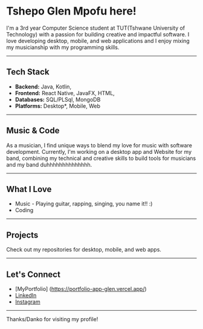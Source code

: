 # Tshepo Glen Mpofu here!

I'm a 3rd year Computer Science student at TUT(Tshwane University of Technology) with a passion for building creative and impactful software. I love developing desktop, mobile, and web applications and I enjoy mixing my musicianship with my programming skills. 

---

## Tech Stack

- **Backend:** Java, Kotlin, 
- **Frontend:** React Native, JavaFX, HTML,
- **Databases:** SQL/PLSql, MongoDB
- **Platforms:** Desktop*, Mobile, Web

---

## Music & Code

As a musician, I find unique ways to blend my love for music with software development. Currently, I'm working on a desktop app and Website for my band, combining my technical and creative skills to build tools for musicians and my band duhhhhhhhhhhhhhh.

---

## What I Love

- Music - Playing guitar, rapping, singing, you name it!! :)
- Coding

---

## Projects

Check out my repositories for desktop, mobile, and web apps.

---

## Let's Connect
- [MyPortfolio] (https://portfolio-app-glen.vercel.app/)
- [LinkedIn](https://www.linkedin.com/in/tshepo-mpofu-6b37a3237/)
- [Instagram](https://www.instagram.com/i.am.mgt/)
---

Thanks/Danko for visiting my profile!
